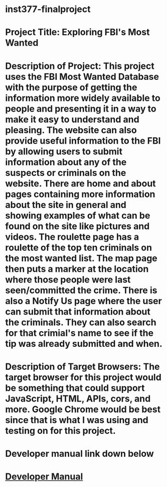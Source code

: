 # inst377-finalproject

# Project Title: Exploring FBI's Most Wanted

# Description of Project: This project uses the FBI Most Wanted Database with the purpose of getting the information more widely available to people and presenting it in a way to make it easy to understand and pleasing. The website can also provide useful information to the FBI by allowing users to submit information about any of the suspects or criminals on the website. There are home and about pages containing more information about the site in general and showing examples of what can be found on the site like pictures and videos. The roulette page has a roulette of the top ten criminals on the most wanted list. The map page then puts a marker at the location where those people were last seen/committed the crime. There is also a Notify Us page where the user can submit that information about the criminals. They can also search for that crimial's name to see if the tip was already submitted and when.

# Description of Target Browsers: The target browser for this project would be something that could support JavaScript, HTML, APIs, cors, and more. Google Chrome would be best since that is what I was using and testing on for this project.

# Developer manual link down below



# [Developer Manual](./docs/developer-manual.md)